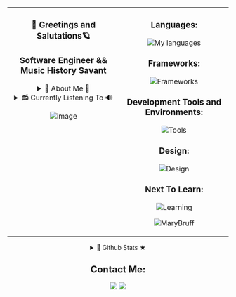 <div align="center">
<table>
    <tr>
      <td valign="top">
        <div align="center">
          <h3>🌈  Greetings and Salutations🪐</h3>
          <h3>Software Engineer && Music History Savant</h3>
          <p>
           <details>
  <summary>🦋 About Me 🦋</summary>
       With a diverse background in acting and technical communications, I've cultivated a passion for digital media and front-end development. Proficient in HTML, CSS, and JavaScript, I specialize in crafting UI/UX interfaces. Let's connect to explore potential collaborations and dive into my portfolio for a closer look at my projects and skills.
</details>
<details>
  <summary> 📻 Currently Listening To 🔊 </summary>  
    
[![spotify-github-profile](https://spotify-github-profile.vercel.app/api/view?uid=poptartmarbear&cover_image=true&theme=default&show_offline=false&background_color=291b3e&interchange=false&bar_color=ff64da)](https://spotify-github-profile.vercel.app/api/view?uid=poptartmarbear&redirect=true)

</details>
          </p>
          
![image](https://github.com/MaryBruff/MaryBruff/assets/128327004/49be28c0-55d1-4814-a04e-f53e9ba9d89d)
        </div>
      </td>
      <td valign="top">
        <div align="center">
          <h3>Languages:</h3>
          <p>
      <img src="https://skillicons.dev/icons?i=js,html,css&theme=dark" alt="My languages"/>
          </p>
          <h3>Frameworks:</h3>
          <p>
        <img src="https://skillicons.dev/icons?i=react,nodejs,webpack,express,sass&theme=dark" alt="Frameworks"/>
          </p>
          <h3>Development Tools and Environments:</h3>
          <p align="center">
        <img src="https://skillicons.dev/icons?i=cypress,postman,git,github,replit,vscode,&theme=dark" alt="Tools"/>
          </p>
          <h3>Design:</h3>
          <p>
      <img src="https://skillicons.dev/icons?i=figma,codepen,ae,au,ps,pr&theme=dark" alt="Design"/>
          </p>
              <h3>Next To Learn:</h3>
          <p>
      <img src="https://skillicons.dev/icons?i=redux,svelte,py,tailwind &theme=light" alt="Learning"/>
          </p>
     <p align="center"> <img src="https://komarev.com/ghpvc/?username=MaryBruff&label=Profile%20views&color=ff64da&style=for-the-badge" alt="MaryBruff" /> </p>
        </div>
      </td>
    </tr>
  </table>

<details>
  <summary>🦾 Github Stats ★ </summary>
 
 ![Mary's GitHub stats](https://github-readme-stats.vercel.app/api?username=MaryBruff&show_icons=true&theme=jolly)
</details>

Contact Me:
----------

<a target="_blank" href="https://www.linkedin.com/in/mary-bruff"><img src="https://img.shields.io/badge/-LinkedIn-291B3E?style=for-the-badge&logo=Linkedin&logoColor=ff64da"></img></a>
<a target="_blank" href="mailto:marybruff5@gmail.com"><img src="https://img.shields.io/badge/-Gmail-291B3E?style=for-the-badge&logo=Gmail&logoColor=ff64da"></img></a>


